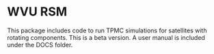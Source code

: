 # WVU RSM 
This package includes code to run TPMC simulations for satellites with rotating components. This is a beta version. A user manual is included under the DOCS folder.  
